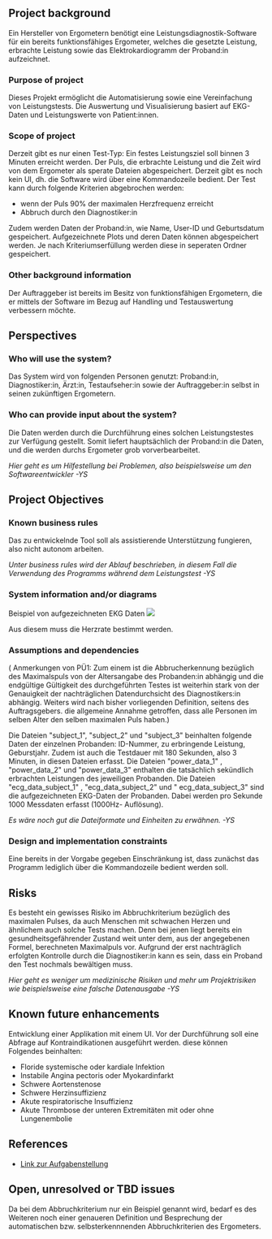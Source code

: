 ## Project background

Ein Hersteller von Ergometern benötigt eine Leistungsdiagnostik-Software für ein bereits funktionsfähiges Ergometer, welches die gesetzte Leistung, erbrachte Leistung sowie das Elektrokardiogramm der Proband:in aufzeichnet.

### Purpose of project

Dieses Projekt ermöglicht die Automatisierung sowie eine Vereinfachung von Leistungstests. Die Auswertung und Visualisierung basiert auf EKG-Daten und Leistungswerte von Patient:innen.

### Scope of project

Derzeit gibt es nur einen Test-Typ: Ein festes Leistungsziel soll binnen 3 Minuten erreicht werden. Der Puls, die erbrachte Leistung und die Zeit wird von dem Ergometer als sperate Dateien abgespeichert. Derzeit gibt es noch kein UI, dh. die Software wird über eine Kommandozeile bedient. Der Test kann durch folgende Kriterien abgebrochen werden:

  - wenn der Puls 90% der maximalen Herzfrequenz erreicht
  - Abbruch durch den Diagnostiker:in 

Zudem werden Daten der Proband:in, wie Name, User-ID und Geburtsdatum gespeichert.
Aufgezeichnete Plots und deren Daten können abgespeichert werden. Je nach Kriteriumserfüllung werden diese in seperaten Ordner gespeichert.

### Other background information

Der Auftraggeber ist bereits im Besitz von funktionsfähigen Ergometern, die er mittels der Software im Bezug auf Handling und Testauswertung verbessern möchte.

## Perspectives
### Who will use the system?

Das System wird von folgenden Personen genutzt: Proband:in, Diagnostiker:in, Ärzt:in, Testaufseher:in sowie der Auftraggeber:in selbst in seinen zukünftigen Ergometern.

### Who can provide input about the system?

Die Daten werden durch die Durchführung eines solchen Leistungstestes zur Verfügung gestellt. Somit liefert hauptsächlich der Proband:in die Daten, und die werden durchs Ergometer grob vorverbearbeitet.

*Hier geht es um Hilfestellung bei Problemen, also beispielsweise um den Softwareentwickler -YS*


## Project Objectives
### Known business rules

Das zu entwickelnde Tool soll als assistierende Unterstützung fungieren, also nicht autonom arbeiten.

*Unter business rules wird der Ablauf beschrieben, in diesem Fall die Verwendung des Programms während dem Leistungstest -YS*

### System information and/or diagrams

Beispiel von aufgezeichneten EKG Daten
![](ekg_example.png)

Aus diesem muss die Herzrate bestimmt werden.

### Assumptions and dependencies

( Anmerkungen von PÜ1: Zum einem ist die Abbrucherkennung bezüglich des Maximalspuls von der Altersangabe des Probanden:in abhängig und die endgültige Gültigkeit des durchgeführten Testes ist weiterhin stark von der Genauigkeit der nachträglichen Datendurchsicht des Diagnostikers:in abhängig.
Weiters wird nach bisher vorliegenden Definition, seitens des Auftragsgebers. die allgemeine Annahme getroffen, dass alle Personen im selben Alter den selben maximalen Puls haben.)

Die Dateien "subject_1", "subject_2" und "subject_3" beinhalten folgende Daten der einzelnen Probanden: ID-Nummer, zu erbringende Leistung, Geburstjahr. Zudem ist auch die Testdauer mit 180 Sekunden, also 3 Minuten, in diesen Dateien erfasst.
Die Dateien "power_data_1" , "power_data_2" und "power_data_3" enthalten die tatsächlich sekündlich erbrachten Leistungen des jeweiligen Probanden.
Die Dateien "ecg_data_subject_1" , "ecg_data_subject_2" und " ecg_data_subject_3" sind die aufgezeichneten EKG-Daten der Probanden. Dabei werden pro Sekunde 1000 Messdaten erfasst (1000Hz- Auflösung).

*Es wäre noch gut die Dateiformate und Einheiten zu erwähnen. -YS*

### Design and implementation constraints

Eine bereits in der Vorgabe gegeben Einschränkung ist,  dass zunächst das Programm lediglich über die Kommandozeile bedient werden soll.

## Risks

Es besteht ein gewisses Risiko im Abbruchkriterium bezüglich des maximalen Pulses, da auch Menschen mit schwachen Herzen und ähnlichem auch solche Tests machen. Denn bei jenen liegt bereits ein gesundheitsgefährender Zustand weit unter dem, aus der angegebenen Formel, berechneten Maximalpuls vor.
Aufgrund der erst nachträglich erfolgten Kontrolle durch die Diagnostiker:in kann es sein, dass ein Proband den Test nochmals bewältigen muss.

*Hier geht es weniger um medizinische Risiken und mehr um Projektrisiken wie beispielsweise eine falsche Datenausgabe -YS*

## Known future enhancements

Entwicklung einer Applikation mit einem UI.
Vor der Durchführung soll eine Abfrage auf Kontraindikationen ausgeführt werden. diese können Folgendes beinhalten:

  - Floride systemische oder kardiale Infektion
  - Instabile Angina pectoris oder Myokardinfarkt
  - Schwere Aortenstenose
  - Schwere Herzinsuffizienz
  - Akute respiratorische Insuffizienz
  - Akute Thrombose der unteren Extremitäten mit oder ohne Lungenembolie

## References

- [Link zur Aufgabenstellung](tbd)

## Open, unresolved or TBD issues

Da bei dem Abbruchkriterium nur ein Beispiel genannt wird, bedarf es des Weiteren noch einer genaueren Definition und Besprechung der automatischen bzw. selbsterkennnenden Abbruchkriterien des Ergometers.

